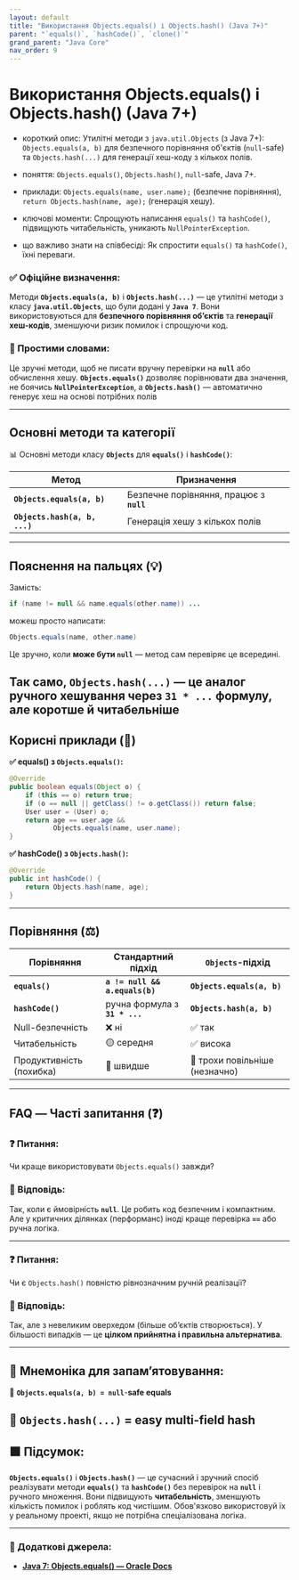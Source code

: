 ```yaml
---
layout: default
title: "Використання Objects.equals() і Objects.hash() (Java 7+)"
parent: "`equals()`, `hashCode()`, `clone()`"
grand_parent: "Java Core"
nav_order: 9
---
```


# Використання Objects.equals() і Objects.hash() (Java 7+)

* короткий опис: Утилітні методи з `java.util.Objects` (з Java 7+): `Objects.equals(a, b)` для безпечного порівняння об'єктів (`null`-safe) та `Objects.hash(...)` для генерації хеш-коду з кількох полів.

* поняття: `Objects.equals()`, `Objects.hash()`, `null`-safe, Java 7+.

* приклади: `Objects.equals(name, user.name);` (безпечне порівняння), `return Objects.hash(name, age);` (генерація хешу).

* ключові моменти: Спрощують написання `equals()` та `hashCode()`, підвищують читабельність, уникають `NullPointerException`.

* що важливо знати на співбесіді: Як спростити `equals()` та `hashCode()`, їхні переваги.

### **✅ Офіційне визначення:**

Методи **`Objects.equals(a, b)`** і **`Objects.hash(...)`** — це утилітні методи з класу **`java.util.Objects`**, що були додані у **`Java 7`**. Вони використовуються для **безпечного порівняння обʼєктів** та **генерації хеш-кодів**, зменшуючи ризик помилок і спрощуючи код.

### **🧠 Простими словами:**

Це зручні методи, щоб не писати вручну перевірки на **`null`** або обчислення хешу. **`Objects.equals()`** дозволяє порівнювати два значення, не боячись **`NullPointerException`**, а **`Objects.hash()`** — автоматично генерує хеш на основі потрібних полів

---

## **Основні методи та категорії**

📊 Основні методи класу **`Objects`** для **`equals()`** і **`hashCode()`**:

| Метод | Призначення |
| ----- | ----- |
| **`Objects.equals(a, b)`** | Безпечне порівняння, працює з **`null`** |
| **`Objects.hash(a, b, ...)`** | Генерація хешу з кількох полів |

---

## **Пояснення на пальцях (💡)**

Замість:

```java
if (name != null && name.equals(other.name)) ...
```

можеш просто написати:

```java
Objects.equals(name, other.name)
```

Це зручно, коли **може бути `null`** — метод сам перевіряє це всередині.

Так само, **`Objects.hash(...)`** — це аналог ручного хешування через **`31 * ...`** формулу, але коротше й читабельніше
---

## **Корисні приклади (🧪)**

**✅ equals() з `Objects.equals()`:**

```java
@Override
public boolean equals(Object o) {
    if (this == o) return true;
    if (o == null || getClass() != o.getClass()) return false;
    User user = (User) o;
    return age == user.age &&
           Objects.equals(name, user.name);
}
```

**✅ hashCode() з `Objects.hash()`:**

```java
@Override
public int hashCode() {
    return Objects.hash(name, age);
}
```

---

## **Порівняння (⚖️)**

| Порівняння | Стандартний підхід | `Objects`\-підхід |
| ----- | ----- | ----- |
| **`equals()`** | **`a != null && a.equals(b)`** | **`Objects.equals(a, b)`** |
| **`hashCode()`** | ручна формула з **`31 * ...`** | **`Objects.hash(a, b)`** |
| Null-безпечність | ❌ ні | ✅ так |
| Читабельність | 🟡 середня | ✅ висока |
| Продуктивність (похибка) | 🔼 швидше | 🔽 трохи повільніше (незначно) |

---

## **FAQ — Часті запитання (❓)**

### **❓ Питання:**

 Чи краще використовувати `Objects.equals()` завжди?

### **💬 Відповідь:**

Так, коли є ймовірність **`null`**. Це робить код безпечним і компактним. Але у критичних ділянках (перформанс) іноді краще перевірка **`==`** або ручна логіка.

---

### **❓ Питання:**

 Чи є `Objects.hash()` повністю рівнозначним ручній реалізації?

### **💬 Відповідь:**

Так, але з невеликим оверхедом (більше обʼєктів створюється). У більшості випадків — це **цілком прийнятна і правильна альтернатива**.

---

## **🧠 Мнемоніка для запам’ятовування:**

🧠 **`Objects.equals(a, b) = null`**\-**safe equals**

🧠 **`Objects.hash(...)`** \= **easy multi-field hash**
---

## **🟩 Підсумок:**

**`Objects.equals()`** і **`Objects.hash()`** — це сучасний і зручний спосіб реалізувати методи **`equals()`** та **`hashCode()`** без перевірок на **`null`** і ручного множення. Вони підвищують **читабельність**, зменшують кількість помилок і роблять код чистішим. Обов'язково використовуй їх у реальному проекті, якщо не потрібна спеціалізована логіка.

---

### **🔗 Додаткові джерела:**

* [**Java 7: Objects.equals() — Oracle Docs**](https://docs.oracle.com/javase/8/docs/api/java/util/Objects.html#equals-java.lang.Object-java.lang.Object-)
